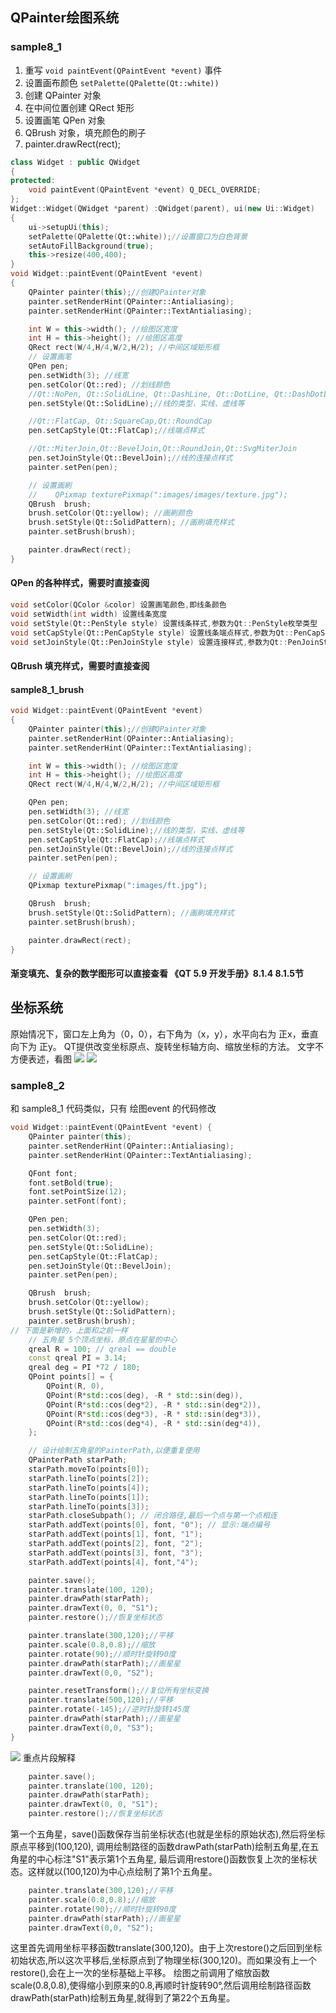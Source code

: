 ## QPainter绘图系统
### sample8_1
1. 重写 `void paintEvent(QPaintEvent *event)` 事件
2. 设置画布颜色 `setPalette(QPalette(Qt::white))`
3. 创建 QPainter 对象
4. 在中间位置创建 QRect 矩形
5. 设置画笔 QPen 对象
6. QBrush 对象，填充颜色的刷子
7. painter.drawRect(rect); 
```cpp
class Widget : public QWidget
{
protected:
    void paintEvent(QPaintEvent *event) Q_DECL_OVERRIDE;
};
Widget::Widget(QWidget *parent) :QWidget(parent), ui(new Ui::Widget)
{
    ui->setupUi(this);
    setPalette(QPalette(Qt::white));//设置窗口为白色背景
    setAutoFillBackground(true);
    this->resize(400,400);
}
void Widget::paintEvent(QPaintEvent *event)
{
    QPainter painter(this);//创建QPainter对象
    painter.setRenderHint(QPainter::Antialiasing);
    painter.setRenderHint(QPainter::TextAntialiasing);

    int W = this->width(); //绘图区宽度
    int H = this->height(); //绘图区高度
    QRect rect(W/4,H/4,W/2,H/2); //中间区域矩形框
    // 设置画笔
    QPen pen;
    pen.setWidth(3); //线宽
    pen.setColor(Qt::red); //划线颜色
    //Qt::NoPen, Qt::SolidLine, Qt::DashLine, Qt::DotLine, Qt::DashDotLine, Qt::DashDotDotLine, Qt::CustomDashLine
    pen.setStyle(Qt::SolidLine);//线的类型，实线、虚线等

    //Qt::FlatCap, Qt::SquareCap,Qt::RoundCap
    pen.setCapStyle(Qt::FlatCap);//线端点样式

    //Qt::MiterJoin,Qt::BevelJoin,Qt::RoundJoin,Qt::SvgMiterJoin
    pen.setJoinStyle(Qt::BevelJoin);//线的连接点样式
    painter.setPen(pen);

    // 设置画刷
    //    QPixmap texturePixmap(":images/images/texture.jpg");
    QBrush  brush;
    brush.setColor(Qt::yellow); //画刷颜色
    brush.setStyle(Qt::SolidPattern); //画刷填充样式
    painter.setBrush(brush);

    painter.drawRect(rect); 
}
```

#### QPen 的各种样式，需要时直接查阅
```cpp
void setColor(QColor &color) 设置画笔颜色,即线条颜色
void setWidth(int width) 设置线条宽度
void setStyle(Qt::PenStyle style) 设置线条样式,参数为Qt::PenStyle枚举类型
void setCapStyle(Qt::PenCapStyle style) 设置线条端点样式,参数为Qt::PenCapStyle枚举类型
void setJoinStyle(Qt::PenJoinStyle style) 设置连接样式,参数为Qt::PenJoinStyle枚举类型
```

#### QBrush 填充样式，需要时直接查阅
#### sample8_1_brush
```cpp
void Widget::paintEvent(QPaintEvent *event)
{
    QPainter painter(this);//创建QPainter对象
    painter.setRenderHint(QPainter::Antialiasing);
    painter.setRenderHint(QPainter::TextAntialiasing);

    int W = this->width(); //绘图区宽度
    int H = this->height(); //绘图区高度
    QRect rect(W/4,H/4,W/2,H/2); //中间区域矩形框

    QPen pen;
    pen.setWidth(3); //线宽
    pen.setColor(Qt::red); //划线颜色
    pen.setStyle(Qt::SolidLine);//线的类型，实线、虚线等
    pen.setCapStyle(Qt::FlatCap);//线端点样式
    pen.setJoinStyle(Qt::BevelJoin);//线的连接点样式
    painter.setPen(pen);

    // 设置画刷
    QPixmap texturePixmap(":images/ft.jpg");

    QBrush  brush;
    brush.setStyle(Qt::SolidPattern); //画刷填充样式
    painter.setBrush(brush);

    painter.drawRect(rect);
}
```

#### 渐变填充、复杂的数学图形可以直接查看 《QT 5.9 开发手册》8.1.4 8.1.5节

## 坐标系统
原始情况下，窗口左上角为（0，0），右下角为（x，y），水平向右为 正x，垂直向下为 正y。
QT提供改变坐标原点、旋转坐标轴方向、缩放坐标的方法。
文字不方便表述，看图
![](zuobiao1.png)
![](zuobiao2.png)


### sample8_2
和 sample8_1 代码类似，只有 绘图event 的代码修改
```cpp
void Widget::paintEvent(QPaintEvent *event) {
    QPainter painter(this);
    painter.setRenderHint(QPainter::Antialiasing);
    painter.setRenderHint(QPainter::TextAntialiasing);

    QFont font;
    font.setBold(true);
    font.setPointSize(12);
    painter.setFont(font);

    QPen pen;
    pen.setWidth(3);
    pen.setColor(Qt::red);
    pen.setStyle(Qt::SolidLine);
    pen.setCapStyle(Qt::FlatCap);
    pen.setJoinStyle(Qt::BevelJoin);
    painter.setPen(pen);

    QBrush  brush;
    brush.setColor(Qt::yellow);
    brush.setStyle(Qt::SolidPattern);
    painter.setBrush(brush);
// 下面是新增的，上面和之前一样
    // 五角星 5个顶点坐标，原点在星星的中心
    qreal R = 100; // qreal == double
    const qreal PI = 3.14;
    qreal deg = PI *72 / 180;
    QPoint points[] = {
        QPoint(R, 0),
        QPoint(R*std::cos(deg), -R * std::sin(deg)),
        QPoint(R*std::cos(deg*2), -R * std::sin(deg*2)),
        QPoint(R*std::cos(deg*3), -R * std::sin(deg*3)),
        QPoint(R*std::cos(deg*4), -R * std::sin(deg*4)),
    };

    // 设计绘制五角星的PainterPath,以便重复使用
    QPainterPath starPath;
    starPath.moveTo(points[0]);
    starPath.lineTo(points[2]);
    starPath.lineTo(points[4]);
    starPath.lineTo(points[1]);
    starPath.lineTo(points[3]);
    starPath.closeSubpath(); // 闭合路径,最后一个点与第一个点相连
    starPath.addText(points[0], font, "0"); // 显示:端点编号
    starPath.addText(points[1], font, "1");
    starPath.addText(points[2], font, "2");
    starPath.addText(points[3], font, "3");
    starPath.addText(points[4], font,"4");

    painter.save();
    painter.translate(100, 120);
    painter.drawPath(starPath);
    painter.drawText(0, 0, "S1");
    painter.restore();//恢复坐标状态

    painter.translate(300,120);//平移
    painter.scale(0.8,0.8);//缩放
    painter.rotate(90);//顺时针旋转90度
    painter.drawPath(starPath);//画星星
    painter.drawText(0,0, "S2");

    painter.resetTransform();//复位所有坐标变换
    painter.translate(500,120);//平移
    painter.rotate(-145);//逆时针旋转145度
    painter.drawPath(starPath);//画星星
    painter.drawText(0,0, "S3");
}
```
![](sample8_2.png)
重点片段解释

```cpp
    painter.save();
    painter.translate(100, 120);
    painter.drawPath(starPath);
    painter.drawText(0, 0, "S1");
    painter.restore();//恢复坐标状态
```
第一个五角星，save()函数保存当前坐标状态(也就是坐标的原始状态),然后将坐标原点平移到(100,120),
调用绘制路径的函数drawPath(starPath)绘制五角星,在五角星的中心标注"S1"表示第1个五角星,
最后调用restore()函数恢复上次的坐标状态。这样就以(100,120)为中心点绘制了第1个五角星。

```cpp
    painter.translate(300,120);//平移
    painter.scale(0.8,0.8);//缩放
    painter.rotate(90);//顺时针旋转90度
    painter.drawPath(starPath);//画星星
    painter.drawText(0,0, "S2");
```
这里首先调用坐标平移函数translate(300,120)。由于上次restore()之后回到坐标初始状态,所以这次平移后,坐标原点到了物理坐标(300,120)。而如果没有上一个restore(),会在上一次的坐标基础上平移。
绘图之前调用了缩放函数scale(0.8,0.8),使得缩小到原来的0.8,再顺时针旋转90°,然后调用绘制路径函数drawPath(starPath)绘制五角星,就得到了第22个五角星。
